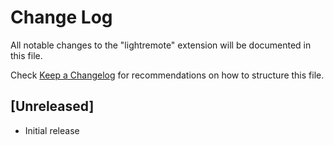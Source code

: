 # Change Log

All notable changes to the "lightremote" extension will be documented in this file.

Check [Keep a Changelog](http://keepachangelog.com/) for recommendations on how to structure this file.

## [Unreleased]

- Initial release